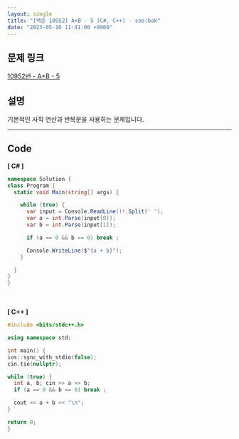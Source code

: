 ```yaml
---
layout: single
title: "[백준 10952] A+B - 5 (C#, C++) - soo:bak"
date: "2023-05-10 11:41:00 +0900"
---
```


## 문제 링크
  [10952번 - A+B - 5](https://www.acmicpc.net/problem/10952)

## 설명
기본적인 사칙 연산과 반복문을 사용하는 문제입니다. <br>

- - -

## Code
<b>[ C# ] </b>
<br>

  ```c#
namespace Solution {
  class Program {
    static void Main(string[] args) {

      while (true) {
        var input = Console.ReadLine()!.Split(' ');
        var a = int.Parse(input[0]);
        var b = int.Parse(input[1]);

        if (a == 0 && b == 0) break ;

        Console.WriteLine($"{a + b}");
      }

    }
  }
}
  ```
<br><br>
<b>[ C++ ] </b>
<br>

  ```c++
#include <bits/stdc++.h>

using namespace std;

int main() {
  ios::sync_with_stdio(false);
  cin.tie(nullptr);

  while (true) {
    int a, b; cin >> a >> b;
    if (a == 0 && b == 0) break ;

    cout << a + b << "\n";
  }

  return 0;
}
  ```
